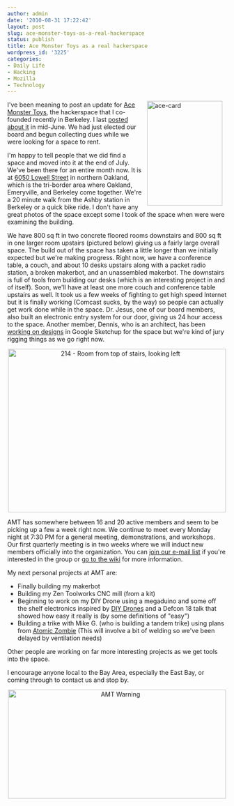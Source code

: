 ```yaml
---
author: admin
date: '2010-08-31 17:22:42'
layout: post
slug: ace-monster-toys-as-a-real-hackerspace
status: publish
title: Ace Monster Toys as a real hackerspace
wordpress_id: '3225'
categories:
- Daily Life
- Hacking
- Mozilla
- Technology
---
```

<a href="http://www.flickr.com/photos/albill/4946348909/" title="ace-card by albill, on Flickr"><img src="http://farm5.static.flickr.com/4112/4946348909_d0001c5c6e_m.jpg" align="right" hspace="10" width="173" height="240" alt="ace-card" /></a> I've been meaning to post an update for <a href="http://www.acemonstertoys.org/display/AMT/Home">Ace Monster Toys</a>, the hackerspace that I co-founded recently in Berkeley. I last <a href="http://www.openbuddha.com/2010/06/17/ace-monster-toys-all-on-board/">posted about it</a> in mid-June. We had just elected our board and begun collecting dues while we were looking for a space to rent.

I'm happy to tell people that we did find a space and moved into it at the end of July. We've been there for an entire month now. It is at <a href="http://www.acemonstertoys.org/display/AMT/6050+Lowell+Street">6050 Lowell Street</a> in northern Oakland, which is the tri-border area where Oakland, Emeryville, and Berkeley come together. We're a 20 minute walk from the Ashby station in Berkeley or a quick bike ride. I don't have any great photos of the space except some I took of the space when were were examining the building.

We have 800 sq ft in two concrete floored rooms downstairs and 800 sq ft in one larger room upstairs (pictured below) giving us a fairly large overall space. The build out of the space has taken a little longer than we initially expected but we're making progress. Right now, we have a conference table, a couch, and about 10 desks upstairs along with a packet radio station, a broken makerbot, and an unassembled makerbot. The downstairs is full of tools from building our desks (which is an interesting project in and of itself). Soon, we'll have at least one more couch and conference table upstairs as well. It took us a few weeks of fighting to get high speed Internet but it is finally working (Comcast sucks, by the way) so people can actually get work done while in the space. Dr. Jesus, one of our board members, also built an electronic entry system for our door, giving us 24 hour access to the space. Another member, Dennis, who is an architect, has been <a href="http://www.acemonstertoys.org/display/AMT/Build+Out+Design+1">working on designs</a> in Google Sketchup for the space but we're kind of jury rigging things as we go right now.

<div align="center"><a href="http://www.flickr.com/photos/albill/4703898551/" title="214 - Room from top of stairs, looking left by albill, on Flickr"><img src="http://farm5.static.flickr.com/4066/4703898551_42c25955ff.jpg" width="500" height="375" alt="214 - Room from top of stairs, looking left" /></a></div>

AMT has somewhere between 16 and 20 active members and seem to be picking up a few a week right now. We continue to meet every Monday night at 7:30 PM for a general meeting, demonstrations, and workshops. Our first quarterly meeting is in two weeks where we will induct new members officially into the organization. You can <a href="http://lists.acemonstertoys.org/cgi-bin/mailman/listinfo/discuss">join our e-mail list</a> if you're interested in the group or <a href="http://www.acemonstertoys.org/display/AMT">go to the wiki</a> for more information.

My next personal projects at AMT are:
<ul><li>Finally building my makerbot</li>
<li>Building my Zen Toolworks CNC mill (from a kit)</li>
<li>Beginning to work on my DIY Drone using a megaduino and some off the shelf electronics inspired by <a href="http://diydrones.com/">DIY Drones</a> and a Defcon 18 talk that showed how easy it really is (by some definitions of "easy")</li>
<li>Building a trike with Mike G. (who is building a tandem trike) using plans from <a href="http://atomiczombie.com/">Atomic Zombie</a> (This will involve a bit of welding so we've been delayed by ventilation needs)</li></ul>

Other people are working on far more interesting projects as we get tools into the space.

I encourage anyone local to the Bay Area, especially the East Bay, or coming through to contact us and stop by. 

<div align="center"><a href="http://www.flickr.com/photos/albill/4946847320/" title="AMT Warning by albill, on Flickr"><img src="http://farm5.static.flickr.com/4136/4946847320_8b4025d6ba.jpg" width="500" height="250" alt="AMT Warning" /></a></div>
